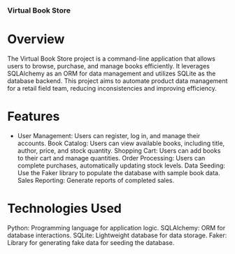 ### Virtual Book Store
# Overview
The Virtual Book Store project is a command-line application that allows users to browse, purchase, and manage books efficiently. It leverages SQLAlchemy as an ORM for data management and utilizes SQLite as the database backend. This project aims to automate product data management for a retail field team, reducing inconsistencies and improving efficiency.

# Features
* User Management: Users can register, log in, and manage their accounts.
Book Catalog: Users can view available books, including title, author, price, and stock quantity.
Shopping Cart: Users can add books to their cart and manage quantities.
Order Processing: Users can complete purchases, automatically updating stock levels.
Data Seeding: Use the Faker library to populate the database with sample book data.
Sales Reporting: Generate reports of completed sales.
# Technologies Used
Python: Programming language for application logic.
SQLAlchemy: ORM for database interactions.
SQLite: Lightweight database for data storage.
Faker: Library for generating fake data for seeding the database.